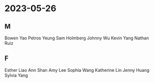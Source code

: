 # 2023-05-26
## M
Bowen Yao
Petros Yeung
Sam Holmberg
Johnny Wu
Kevin Yang
Nathan Ruiz
## F
Esther Liao
Ann Shan
Amy Lee
Sophia Wang
Katherine Lin
Jenny Huang
Sylvia Yang
